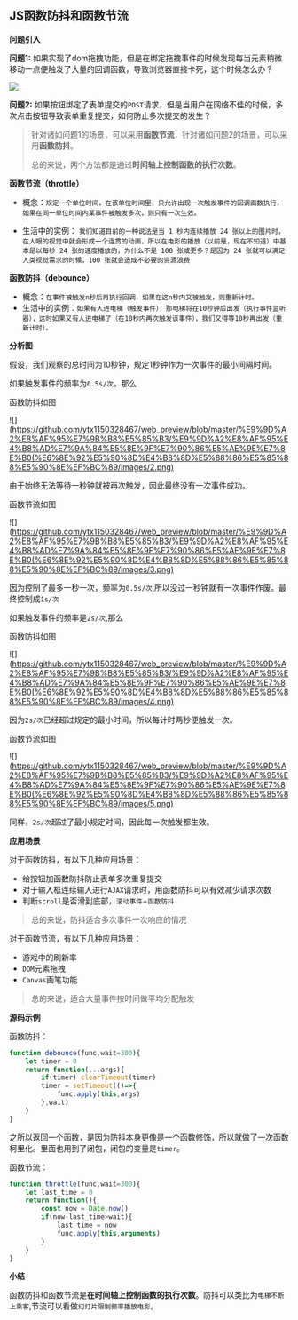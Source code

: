 ## JS函数防抖和函数节流

**问题引入**

**问题1:** 如果实现了dom拖拽功能，但是在绑定拖拽事件的时候发现每当元素稍微移动一点便触发了大量的回调函数，导致浏览器直接卡死，这个时候怎么办？

![](https://github.com/ytx1150328467/web_preview/blob/master/%E9%9D%A2%E8%AF%95%E7%9B%B8%E5%85%B3/%E9%9D%A2%E8%AF%95%E4%B8%AD%E7%9A%84%E8%A7%A3%E9%87%8A%E6%80%A7%E9%97%AE%E9%A2%98(%E6%8E%92%E5%90%8D%E4%B8%8D%E5%88%86%E5%85%88%E5%90%8E)/HTTP%E7%9B%B8%E5%85%B3%E9%9D%A2%E8%AF%95%E9%A2%98/images/2862899185-5c0d0bf5b5a52.png)

**问题2:** 如果按钮绑定了表单提交的`POST`请求，但是当用户在网络不佳的时候，多次点击按钮导致表单重复提交，如何防止多次提交的发生？

> 针对诸如问题1的场景，可以采用**函数节流**，针对诸如问题2的场景，可以采用**函数防抖**。
>
> 总的来说，两个方法都是通过**时间轴上控制函数的执行次数**。

**函数节流（throttle）**

- 概念：`规定一个单位时间，在该单位时间里，只允许出现一次触发事件的回调函数执行，如果在同一单位时间内某事件被触发多次，则只有一次生效。`

- 生活中的实例： `我们知道目前的一种说法是当 1 秒内连续播放 24 张以上的图片时，在人眼的视觉中就会形成一个连贯的动画，所以在电影的播放（以前是，现在不知道）中基本是以每秒 24 张的速度播放的，为什么不是 100 张或更多？是因为 24 张就可以满足人类视觉需求的时候，100 张就会造成不必要的资源浪费`

**函数防抖（debounce）**

- 概念：`在事件被触发n秒后再执行回调，如果在这n秒内又被触发，则重新计时。`
- 生活中的实例：`如果有人进电梯（触发事件），那电梯将在10秒钟后出发（执行事件监听器），这时如果又有人进电梯了（在10秒内再次触发该事件），我们又得等10秒再出发（重新计时）。`

**分析图**

假设，我们观察的总时间为10秒钟，规定1秒钟作为一次事件的最小间隔时间。

如果触发事件的频率为`0.5s/次`，那么

函数防抖如图

![](https://github.com/ytx1150328467/web_preview/blob/master/%E9%9D%A2%E8%AF%95%E7%9B%B8%E5%85%B3/%E9%9D%A2%E8%AF%95%E4%B8%AD%E7%9A%84%E5%8E%9F%E7%90%86%E5%AE%9E%E7%8E%B0(%E6%8E%92%E5%90%8D%E4%B8%8D%E5%88%86%E5%85%88%E5%90%8E%EF%BC%89/images/2.png)

由于始终无法等待一秒钟就被再次触发，因此最终没有一次事件成功。

函数节流如图

![](https://github.com/ytx1150328467/web_preview/blob/master/%E9%9D%A2%E8%AF%95%E7%9B%B8%E5%85%B3/%E9%9D%A2%E8%AF%95%E4%B8%AD%E7%9A%84%E5%8E%9F%E7%90%86%E5%AE%9E%E7%8E%B0(%E6%8E%92%E5%90%8D%E4%B8%8D%E5%88%86%E5%85%88%E5%90%8E%EF%BC%89/images/3.png)

因为控制了最多一秒一次，频率为`0.5s/次`,所以没过一秒钟就有一次事件作废。最终控制成`1s/次`

如果触发事件的频率是`2s/次`,那么

函数防抖如图

![](https://github.com/ytx1150328467/web_preview/blob/master/%E9%9D%A2%E8%AF%95%E7%9B%B8%E5%85%B3/%E9%9D%A2%E8%AF%95%E4%B8%AD%E7%9A%84%E5%8E%9F%E7%90%86%E5%AE%9E%E7%8E%B0(%E6%8E%92%E5%90%8D%E4%B8%8D%E5%88%86%E5%85%88%E5%90%8E%EF%BC%89/images/4.png)

因为`2s/次`已经超过规定的最小时间，所以每计时两秒便触发一次。

函数节流如图

![](https://github.com/ytx1150328467/web_preview/blob/master/%E9%9D%A2%E8%AF%95%E7%9B%B8%E5%85%B3/%E9%9D%A2%E8%AF%95%E4%B8%AD%E7%9A%84%E5%8E%9F%E7%90%86%E5%AE%9E%E7%8E%B0(%E6%8E%92%E5%90%8D%E4%B8%8D%E5%88%86%E5%85%88%E5%90%8E%EF%BC%89/images/5.png)

同样，`2s/次`超过了最小规定时间，因此每一次触发都生效。

**应用场景**

对于函数防抖，有以下几种应用场景：

- 给按钮加函数防抖防止表单多次重复提交
- 对于输入框连续输入进行`AJAX`请求时，用函数防抖可以有效减少请求次数
- 判断`scroll`是否滑到底部，`滚动事件`+`函数防抖`

> 总的来说，防抖适合多次事件一次响应的情况

对于函数节流，有以下几种应用场景：

- 游戏中的刷新率
- `DOM`元素拖拽
- `Canvas`画笔功能

> 总的来说，适合大量事件按时间做平均分配触发

**源码示例**

函数防抖：

```js
function debounce(func,wait=300){
    let timer = 0
    return function(...args){
        if(timer) clearTimeout(timer)
        timer = setTimeout(()=>{
            func.apply(this,args)
        },wait)
    }
}
```

之所以返回一个函数，是因为防抖本身更像是一个函数修饰，所以就做了一次函数柯里化。里面也用到了闭包，闭包的变量是`timer`。

函数节流：

```js
function throttle(func,wait=300){
    let last_time = 0
    return function(){
        const now = Date.now()
        if(now-last_time>wait){
            last_time = now
            func.apply(this,arguments)
        }
    }
}
```

**小结**

函数防抖和函数节流是**在时间轴上控制函数的执行次数**。防抖可以类比为`电梯不断上乘客`,节流可以看做`幻灯片限制频率播放电影`。
